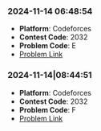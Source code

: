 ### 2024-11-14 06:48:54
- **Platform**: Codeforces
- **Contest Code**: 2032
- **Problem Code**: E
- [Problem Link](https://codeforces.com/problemset/problem/2032/E)

### 2024-11-14|08:44:51
- **Platform**: Codeforces
- **Contest Code**: 2032
- **Problem Code**: F
- [Problem Link](https://codeforces.com/problemset/problem/2032/F)

